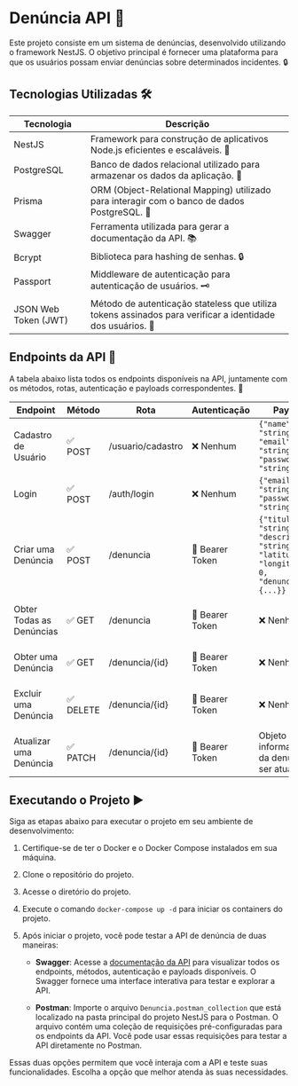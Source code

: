 # Denúncia API 🚨

Este projeto consiste em um sistema de denúncias, desenvolvido utilizando o framework NestJS. O objetivo principal é fornecer uma plataforma para que os usuários possam enviar denúncias sobre determinados incidentes. 🔒

## Tecnologias Utilizadas 🛠️

| Tecnologia | Descrição                                                                                      |
|------------|-----------------------------------------------------------------------------------------------|
| NestJS     | Framework para construção de aplicativos Node.js eficientes e escaláveis. 🦅                   |
| PostgreSQL | Banco de dados relacional utilizado para armazenar os dados da aplicação. 🐘                    |
| Prisma     | ORM (Object-Relational Mapping) utilizado para interagir com o banco de dados PostgreSQL. 🎯    |
| Swagger    | Ferramenta utilizada para gerar a documentação da API. 📚                                      |
| Bcrypt     | Biblioteca para hashing de senhas. 🔒                                                         |
| Passport   | Middleware de autenticação para autenticação de usuários. 🗝️                                 |
| JSON Web Token (JWT) | Método de autenticação stateless que utiliza tokens assinados para verificar a identidade dos usuários. 🔑 |

## Endpoints da API 🚦

A tabela abaixo lista todos os endpoints disponíveis na API, juntamente com os métodos, rotas, autenticação e payloads correspondentes. 📝

| Endpoint                 | Método | Rota                | Autenticação  | Payload                                                                                                   | Descrição                                         |
|--------------------------|--------|---------------------|---------------|-----------------------------------------------------------------------------------------------------------|---------------------------------------------------|
| Cadastro de Usuário      | ✅ POST   | /usuario/cadastro   | ❌ Nenhum        | `{"name": "string", "email": "string", "password": "string"}`                                             | Cria um novo usuário na aplicação                  |
| Login                    | ✅ POST   | /auth/login         | ❌ Nenhum        | `{"email": "string", "password": "string"}`                                                               | Autentica um usuário existente                     |
| Criar uma Denúncia       | ✅ POST   | /denuncia           | 🔑 Bearer Token  | `{"titulo": "string", "descricao": "string", "latitude": 0, "longitude": 0, "denunciante": {...}}`       | Cria uma nova denúncia                            |
| Obter Todas as Denúncias | ✅ GET    | /denuncia           | 🔑 Bearer Token  | ❌ Nenhum                                                                                                    | Retorna todas as denúncias cadastradas             |
| Obter uma Denúncia       | ✅ GET    | /denuncia/{id}      | 🔑 Bearer Token  | ❌ Nenhum                                                                                                    | Retorna uma denúncia específica                   |
| Excluir uma Denúncia     | ✅ DELETE | /denuncia/{id}      | 🔑 Bearer Token  | ❌ Nenhum                                                                                                    | Exclui uma denúncia pelo ID especificado           |
| Atualizar uma Denúncia   | ✅ PATCH  | /denuncia/{id}      | 🔑 Bearer Token  | Objeto com informações da denúncia a ser atualizada                                                      | Atualiza uma denúncia pelo ID especificado         |

## Executando o Projeto ▶️

Siga as etapas abaixo para executar o projeto em seu ambiente de desenvolvimento:

1. Certifique-se de ter o Docker e o Docker Compose instalados em sua máquina.
2. Clone o repositório do projeto.
3. Acesse o diretório do projeto.
4. Execute o comando `docker-compose up -d` para iniciar os containers do projeto.

5. Após iniciar o projeto, você pode testar a API de denúncia de duas maneiras:

    - **Swagger**: Acesse a [documentação da API](http://localhost:3000/denuncia-api) para visualizar todos os endpoints, métodos, autenticação e payloads disponíveis. O Swagger fornece uma interface interativa para testar e explorar a API.

    - **Postman**: Importe o arquivo `Denuncia.postman_collection` que está localizado na pasta principal do projeto NestJS para o Postman. O arquivo contém uma coleção de requisições pré-configuradas para os endpoints da API. Você pode usar essas requisições para testar a API diretamente no Postman.

Essas duas opções permitem que você interaja com a API e teste suas funcionalidades. Escolha a opção que melhor atenda às suas necessidades.
